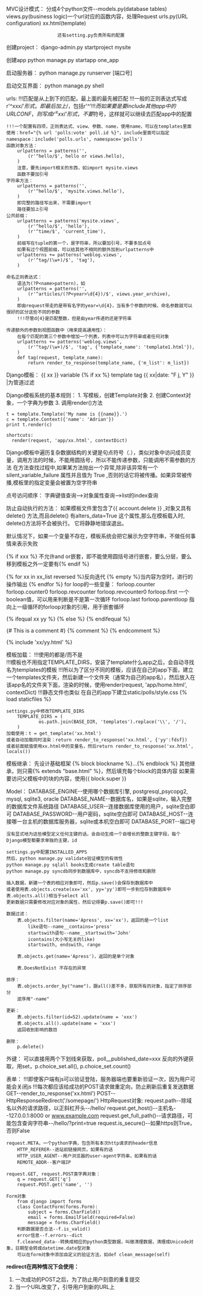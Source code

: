 MVC设计模式：
    分成4个python文件--models.py(database tables)
                       views.py(business logic)一个url对应的函数内容，处理Request
                       urls.py(URL configuration)
                       xx.html(template)
    
                       还有setting.py负责所有的配置

创建project：
    django-admin.py startproject mysite

创建app
    python manage.py startapp one_app

启动服务器：
    python manage.py runserver [端口号]

启动交互界面：
    python manage.py shell

urls:
    !!!匹配是从上到下的匹配，最上面的最先被匹配
    !!!一般的正则表达式写成r'^xxx/$'形式，即最后加上/$，包括r'^$'
    !!!而如果要是要include其他app中的URLCONF，则写成r'^xxx/'形式，不要$符号，这样就可以继续去匹配app中的配置

    !!!一个配置有四项，正则表达式、view、参数、name，使用name，可以在templates里面使用：href="{% url 'polls:vote' poll.id %}"，include里面可以指定namespace：include('polls.urls', namespace='polls')
    函数对象方法：
        urlpatterns = patterns('',
            (r'^hello/$', hello or views.hello),
        )
        注意，要先import相关的东西，如import mysite.views
        函数不要加引号
    字符串方法：
        urlpatterns = patterns('',
            (r'^hello/$', 'mysite.views.hello'),
        )
        即完整的路径写出来，不需要import
        路径要加上引号
    公共前缀：
        urlpatterns = patterns('mysite.views',
            (r'^hello/$', 'hello'),
            (r'^time/$', 'current_time'),
        )
        前缀写在tuple的第一个，是字符串，所以要加引号，不要多加点号
        如果有过个视图前缀，可以给其他不相同的额外加到urlpatterns中
        urlpatterns += patterns('weblog.views',
            (r'^tag/(\w+)/$', 'tag'),
        )
        
    命名正则表达式：
        语法为(?P<name>pattern)，如
        urlpatterns = patterns('',
            (r'^articles/(?P<year>\d{4})/$', views.year_archive),
        )
        即由request带走的是带有名字的year=\d{4}，当有多个参数的时候，命名参数就可以很好的区分这些不同的参数
        !!!尽管d{4}是匹配整数，但是由year传递的还是字符串

    传递额外的参数到视图函数中（用来提高通用性）：
        在每个匹配的第三个参数中增加一个列表，列表中可以为字符串或者任何对象
        urlpatterns += patterns('weblog.views',
            (r'^tag/(\w+)/$', 'tag', {'template_name': 'template1.html'}),
        )
        def tag(request, template_name):
            return render_to_response(template_name, {'m_list': m_list})

Django模板：
    {{ xx }} variable
    {% if xx %} template tag
    {{ xx|date: "F j, Y" }} |为管道过滤

Django模板系统的基本规则：
    1. 写模板，创建Template对象
    2. 创建Context对象，一个字典为参数
    3. 调用render()方法

    t = template.Template('My name is {{name}}.')
    c = template.Context({'name': 'Adrian'})
    print t.render(c)

    shortcuts:
      render(request, 'app/xx.html', contextDict)

Django模板中遍历复杂数据结构的关键是句点符号（.），类似对象中访问成员变量，调用方法的时候，不能用圆括号，所以不能传递参数，只能调用不需参数的方法
在方法查找过程中,如果某方法抛出一个异常,除非该异常有一个 silent_variable_failure 属性并且值为 True ,否则的话它将被传播。如果异常被传播,模板里的指定变量会被置为空字符串

点号访问顺序：
  字典键值查询-->对象属性查询-->list的index查询

防止自动执行的方法：
    如果模板文件里包含了{{ account.delete }} ,对象又具有 delete() 方法,而且delete() 有alters_data=True 这个属性,那么在模板载入时, delete()方法将不会被执行。 它将静静地错误退出。

默认情况下，如果一个变量不存在，模板系统会把它展示为空字符串，不做任何事情来表示失败

{% if xxx %} 不允许and or嵌套，即不能使用圆括号进行嵌套，要么分层，要么移到模板之外一定要有{% endif %}

{% for xx in xx_list reversed %}反向迭代
{% empty %}当内容为空时，进行的操作输出
{% endfor %}
for loop的一些变量：
    forloop.counter
    forloop.counter0
    forloop.revcounter
    forloop.revcounter0
    forloop.first 一个boolean值，可以用来判断是不是第一次循环
    forloop.last
    forloop.parentloop 指向上一级循环的forloop对象的引用，用于嵌套循环

{% ifequal xx yy %}
{% else %}
{% endifequal %}

{# This is a comment #}
{% comment %}
{% endcomment %}

{% include 'xx/yy.html' %}

模板加载：
    !!!使用的都是/而不是\
    !!!模板也不用指定TEMPLATE_DIRS，安装了template什么app之后，会自动寻找名为templates的模板
    !!!所以为了区分不同的模板，应该在自己的app下面，建立一个templates文件夹，然后新建一个文件夹（通常为自己的app名），然后放入在该app名的文件夹下面，渲染的时候，使用render(request, 'app/home.html', contextDict)
    !!!静态文件也类似
    在自己的app下建立static/polls/style.css
    {% load staticfiles %}
    <link rel="stylesheet" type="text/css" href="{% static 'polls/style.css' %}" />

    settings.py中修改TEMPLATE_DIRS
        TEMPLATE_DIRS = (
                os.path.join(BASE_DIR, 'templates').replace('\\', '/'),
        )
    加载使用：t = get_template('xx.html')
    或者自动加载同时渲染：return render_to_response('xx.html', {'yy':fdsf})
    或者前面赋值使用xx.html中的变量名，然后return render_to_response('xx.html', locals())

模板继承：
    先设计基础框架
    {% block blockname %}...{% endblock %}
    其他继承，则只需{% extends "base.html" %}，然后填充每个block的具体内容
    如果需要访问父模板中的块的内容，使用{{ block.super }}

Model：
    DATABASE_ENGINE--使用哪个数据库引擎, postgresql_psycopg2, mysql, sqlite3, oracle
    DATABASE_NAME--数据库名，如果是sqlite，输入完整的数据库文件系统路径
    DATABASE_USER--连接数据库使用的用户，sqlite空白即可
    DATABASE_PASSWORD--用户密码，sqlite空白即可
    DATABASE_HOST--连接哪一台主机的数据库服务器，sqlite或本机空白即可
    DATABASE_PORT--端口号

    没有显式地为这些模型定义任何主键的话，会自动生成一个自增长的整数主键字段，每个Django模型都要求单独的主键，id

    settings.py中配置INSTALLED_APPS
    然后，python manage.py validate验证模型的有效性
    python manage.py sqlall books生成create table语句
    python manage.py syncdb同步到数据库中，syncdb不支持修改和删除

    插入数据，新建一个表的相应对象即可，然后p.save()会保存到数据库中
    或者使用表.objects.create(xx='xx', yy='yy')即可一步到位存到数据库中
    表.objects.all()相当于select all
    更新数据只需要修改对应对象的属性，然后记得要p.save()即可!!!

    数据过滤：
        表.objects.filter(name='Apress', xx='xx')，返回的是一个list
            like语句--name__contains='press'
            startswith语句--name__startswith='John'
            icontains(大小写无关的like)
            startswith, endswith, range

        表.objects.get(name='Apress')，返回的是单个对象

        表.DoesNotExist 不存在的异常

    排序：
        表.objects.order_by("name")，跟all()差不多，获取所有的对象，指定了排序部分
        逆序用"-name"

    更新：
        表.objects.filter(id=52).update(name = 'xxx')
        表.objects.all().update(name = 'xxx')
        返回收到影响的数目

    删除：
        p.delete()

  外键：
    可以直接用两个下划线来获取，poll__published_date=xxx
    反向的外键获取，用set，p.choice_set.all(), p.choice_set.count()

表单：
    !!!即使客户端有js可以验证登陆，服务器端也要重新验证一次，因为用户可能会关闭js
    !!!每次都应该给成功的POST请求做重定向，防止刷新后重复发送数据
    GET--render_to_response('xx.html')
    POST--HttpResponseRedirect('/somepage/')
    HttpRequest对象:
        request.path--除域名以外的请求路径，以正斜杠开头--/hello/
        request.get_host()--主机名--127.0.0.1:8000 or www.example.com
        request.get_full_path()--请求路径，可能包含查询字符串--/hello/?print=true
        request.is_secure()--如果https则True，否则False

    request.META，一个python字典，包含所有本次http请求的header信息
        HTTP_REFERER--进站前链接网页，如果有的话
        HTTP_USER_AGENT--用户浏览器的user-agent字符串，如果有的话
        REMOTE_ADDR--客户端IP

    request.GET, request.POST类字典对象：
        q = request.GET['q']
        request.POST.get('name', '')

    Form对象
        from django import forms
        class ContactForm(forms.Form):
            subject = forms.CharField()
            email = forms.EmailField(required=False)
            message = forms.CharField()
        判断数据是否合法--f.is_valid()
        error信息--f.errors--dict
        f.cleaned_data--转换成相应的python类型数据，叫做清理数据，清理成Unicode对象，日期型会转成datetime.date型对象
        可以在form对象中添加自定义的验证方法，如def clean_message(self)


**redirect在两种情况下会使用：**
1. 一次成功的POST之后，为了防止用户刻意的重复提交
2. 当一个URL改变了，引导用户到新的URL上

